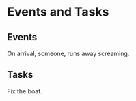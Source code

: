 Events and Tasks
============

Events
-------
On arrival, someone, runs away screaming.



Tasks
-----

Fix the boat.



